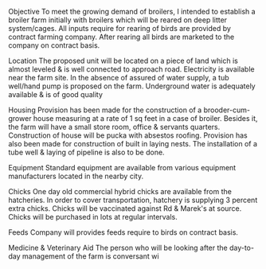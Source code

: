 Objective 
To meet the growing demand of broilers, I intended to establish a broiler farm initially with broilers which will be reared on deep litter system/cages. All inputs require for rearing of birds are provided by contract farming company. After rearing all birds are marketed to the company on contract basis.

Location
The proposed unit will be located on a piece of land which is almost leveled & is well connected to approach road. Electricity is available near the farm site. In the absence of assured of water supply, a tub well/hand pump is proposed on the farm. Underground water is adequately available & is of good quality

Housing
Provision has been made for the construction of a brooder-cum-grower house measuring at a rate of 1 sq feet in a case of broiler. Besides it, the farm will have a small store room, office & servants quarters. Construction of house will be pucka with absestos roofing. Provision has also been made for construction of built in laying nests. The installation of a tube well & laying of pipeline is also to be done.

Equipment
Standard equipment are available from various equipment manufacturers located in the nearby city.

Chicks
One day old commercial hybrid chicks are available from the hatcheries. In order to cover transportation, hatchery is supplying 3 percent extra chicks. Chicks will be vaccinated against Rd & Marek's at source. Chicks will be purchased in lots at regular intervals.

Feeds
Company will provides feeds require to birds on contract basis.

Medicine & Veterinary Aid
The person who will be looking after the day-to-day management of the farm is conversant wi